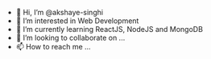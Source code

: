- 👋 Hi, I’m @akshaye-singhi
- 👀 I’m interested in Web Development  
- 🌱 I’m currently learning ReactJS, NodeJS and MongoDB
- 💞️ I’m looking to collaborate on ...
- 📫 How to reach me ...

<!---
akshaye-singhi/akshaye-singhi is a ✨ special ✨ repository because its `README.md` (this file) appears on your GitHub profile.
You can click the Preview link to take a look at your changes.
--->
